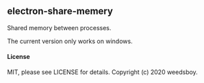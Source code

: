 ## electron-share-memery

Shared memory between processes.

The current version only works on windows.

#### License
MIT, please see LICENSE for details. Copyright (c) 2020 weedsboy.